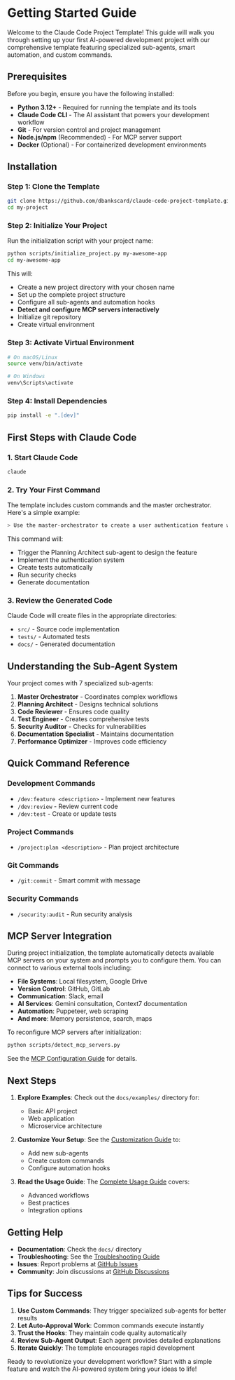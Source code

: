# Getting Started Guide

Welcome to the Claude Code Project Template! This guide will walk you through setting up your first AI-powered development project with our comprehensive template featuring specialized sub-agents, smart automation, and custom commands.

## Prerequisites

Before you begin, ensure you have the following installed:

- **Python 3.12+** - Required for running the template and its tools
- **Claude Code CLI** - The AI assistant that powers your development workflow
- **Git** - For version control and project management
- **Node.js/npm** (Recommended) - For MCP server support
- **Docker** (Optional) - For containerized development environments

## Installation

### Step 1: Clone the Template

```bash
git clone https://github.com/dbankscard/claude-code-project-template.git my-project
cd my-project
```

### Step 2: Initialize Your Project

Run the initialization script with your project name:

```bash
python scripts/initialize_project.py my-awesome-app
cd my-awesome-app
```

This will:
- Create a new project directory with your chosen name
- Set up the complete project structure
- Configure all sub-agents and automation hooks
- **Detect and configure MCP servers interactively**
- Initialize git repository
- Create virtual environment

### Step 3: Activate Virtual Environment

```bash
# On macOS/Linux
source venv/bin/activate

# On Windows
venv\Scripts\activate
```

### Step 4: Install Dependencies

```bash
pip install -e ".[dev]"
```

## First Steps with Claude Code

### 1. Start Claude Code

```bash
claude
```

### 2. Try Your First Command

The template includes custom commands and the master orchestrator. Here's a simple example:

```bash
> Use the master-orchestrator to create a user authentication feature with OAuth2
```

This command will:
- Trigger the Planning Architect sub-agent to design the feature
- Implement the authentication system
- Create tests automatically
- Run security checks
- Generate documentation

### 3. Review the Generated Code

Claude Code will create files in the appropriate directories:
- `src/` - Source code implementation
- `tests/` - Automated tests
- `docs/` - Generated documentation

## Understanding the Sub-Agent System

Your project comes with 7 specialized sub-agents:

1. **Master Orchestrator** - Coordinates complex workflows
2. **Planning Architect** - Designs technical solutions
3. **Code Reviewer** - Ensures code quality
4. **Test Engineer** - Creates comprehensive tests
5. **Security Auditor** - Checks for vulnerabilities
6. **Documentation Specialist** - Maintains documentation
7. **Performance Optimizer** - Improves code efficiency

## Quick Command Reference

### Development Commands
- `/dev:feature <description>` - Implement new features
- `/dev:review` - Review current code
- `/dev:test` - Create or update tests

### Project Commands
- `/project:plan <description>` - Plan project architecture

### Git Commands
- `/git:commit` - Smart commit with message

### Security Commands
- `/security:audit` - Run security analysis

## MCP Server Integration

During project initialization, the template automatically detects available MCP servers on your system and prompts you to configure them. You can connect to various external tools including:

- **File Systems**: Local filesystem, Google Drive
- **Version Control**: GitHub, GitLab
- **Communication**: Slack, email
- **AI Services**: Gemini consultation, Context7 documentation
- **Automation**: Puppeteer, web scraping
- **And more**: Memory persistence, search, maps

To reconfigure MCP servers after initialization:
```bash
python scripts/detect_mcp_servers.py
```

See the [MCP Configuration Guide](mcp-configuration.md) for details.

## Next Steps

1. **Explore Examples**: Check out the `docs/examples/` directory for:
   - Basic API project
   - Web application
   - Microservice architecture

2. **Customize Your Setup**: See the [Customization Guide](customization.md) to:
   - Add new sub-agents
   - Create custom commands
   - Configure automation hooks

3. **Read the Usage Guide**: The [Complete Usage Guide](usage.md) covers:
   - Advanced workflows
   - Best practices
   - Integration options

## Getting Help

- **Documentation**: Check the `docs/` directory
- **Troubleshooting**: See the [Troubleshooting Guide](troubleshooting.md)
- **Issues**: Report problems at [GitHub Issues](https://github.com/dbankscard/claude-code-project-template/issues)
- **Community**: Join discussions at [GitHub Discussions](https://github.com/dbankscard/claude-code-project-template/discussions)

## Tips for Success

1. **Use Custom Commands**: They trigger specialized sub-agents for better results
2. **Let Auto-Approval Work**: Common commands execute instantly
3. **Trust the Hooks**: They maintain code quality automatically
4. **Review Sub-Agent Output**: Each agent provides detailed explanations
5. **Iterate Quickly**: The template encourages rapid development

Ready to revolutionize your development workflow? Start with a simple feature and watch the AI-powered system bring your ideas to life!
